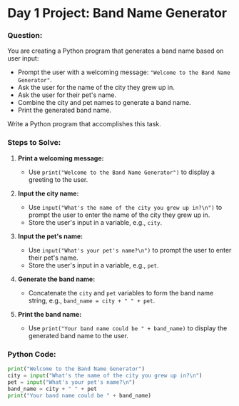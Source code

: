 # Day 1 Project: Band Name Generator
### Question:

You are creating a Python program that generates a band name based on user input:

- Prompt the user with a welcoming message: `"Welcome to the Band Name Generator"`.
- Ask the user for the name of the city they grew up in.
- Ask the user for their pet's name.
- Combine the city and pet names to generate a band name.
- Print the generated band name.

Write a Python program that accomplishes this task.

### Steps to Solve:

1. **Print a welcoming message:**
   - Use `print("Welcome to the Band Name Generator")` to display a greeting to the user.

2. **Input the city name:**
   - Use `input("What's the name of the city you grew up in?\n")` to prompt the user to enter the name of the city they grew up in.
   - Store the user's input in a variable, e.g., `city`.

3. **Input the pet's name:**
   - Use `input("What's your pet's name?\n")` to prompt the user to enter their pet's name.
   - Store the user's input in a variable, e.g., `pet`.

4. **Generate the band name:**
   - Concatenate the `city` and `pet` variables to form the band name string, e.g., `band_name = city + " " + pet`.

5. **Print the band name:**
   - Use `print("Your band name could be " + band_name)` to display the generated band name to the user.

### Python Code:

```python
print("Welcome to the Band Name Generator")
city = input("What's the name of the city you grew up in?\n")
pet = input("What's your pet's name?\n")
band_name = city + " " + pet
print("Your band name could be " + band_name)

